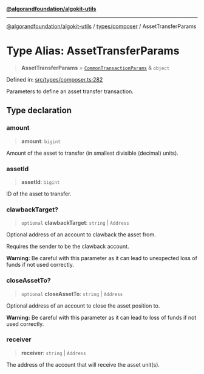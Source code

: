 [**@algorandfoundation/algokit-utils**](../../../README.md)

***

[@algorandfoundation/algokit-utils](../../../README.md) / [types/composer](../README.md) / AssetTransferParams

# Type Alias: AssetTransferParams

> **AssetTransferParams** = [`CommonTransactionParams`](CommonTransactionParams.md) & `object`

Defined in: [src/types/composer.ts:282](https://github.com/algorandfoundation/algokit-utils-ts/blob/main/src/types/composer.ts#L282)

Parameters to define an asset transfer transaction.

## Type declaration

### amount

> **amount**: `bigint`

Amount of the asset to transfer (in smallest divisible (decimal) units).

### assetId

> **assetId**: `bigint`

ID of the asset to transfer.

### clawbackTarget?

> `optional` **clawbackTarget**: `string` \| `Address`

Optional address of an account to clawback the asset from.

Requires the sender to be the clawback account.

**Warning:** Be careful with this parameter as it can lead to unexpected loss of funds if not used correctly.

### closeAssetTo?

> `optional` **closeAssetTo**: `string` \| `Address`

Optional address of an account to close the asset position to.

**Warning:** Be careful with this parameter as it can lead to loss of funds if not used correctly.

### receiver

> **receiver**: `string` \| `Address`

The address of the account that will receive the asset unit(s).
